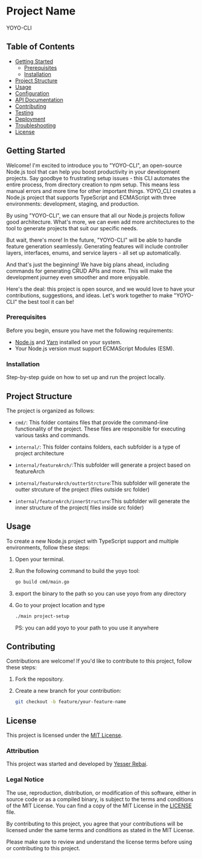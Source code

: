 # Project Name

YOYO-CLI

## Table of Contents

- [Getting Started](#getting-started)
  - [Prerequisites](#prerequisites)
  - [Installation](#installation)
- [Project Structure](#project-structure)
- [Usage](#usage)
- [Configuration](#configuration)
- [API Documentation](#api-documentation)
- [Contributing](#contributing)
- [Testing](#testing)
- [Deployment](#deployment)
- [Troubleshooting](#troubleshooting)
- [License](#license)

## Getting Started

Welcome! I'm excited to introduce you to "YOYO-CLI", an open-source Node.js tool that can help you boost productivity in your development projects. Say goodbye to frustrating setup issues - this CLI automates the entire process, from directory creation to npm setup. This means less manual errors and more time for other important things.
YOYO_CLI creates a Node.js project that supports TypeScript and ECMAScript with three environments: development, staging, and production.

By using "YOYO-CLI", we can ensure that all our Node.js projects follow good architecture. What's more, we can even add more architectures to the tool to generate projects that suit our specific needs.

But wait, there's more! In the future, "YOYO-CLI" will be able to handle feature generation seamlessly. Generating features will include controller layers, interfaces, enums, and service layers - all set up automatically.

And that's just the beginning! We have big plans ahead, including commands for generating CRUD APIs and more. This will make the development journey even smoother and more enjoyable.

Here's the deal: this project is open source, and we would love to have your contributions, suggestions, and ideas. Let's work together to make "YOYO-CLI" the best tool it can be!

### Prerequisites

Before you begin, ensure you have met the following requirements:

- [Node.js](https://nodejs.org/) and [Yarn](https://classic.yarnpkg.com/) installed on your system.
- Your Node.js version must support ECMAScript Modules (ESM).

### Installation

Step-by-step guide on how to set up and run the project locally.

## Project Structure

The project is organized as follows:

- `cmd/`: This folder contains files that provide the command-line functionality of the project. These files are responsible for executing various tasks and commands.

- `internal/`: This folder contains folders, each subfolder is a type of project architecture

- `internal/featureArch/`:This subfolder will generate a project based on featureArch

- `internal/featureArch/outterStrcture`:This subfolder will generate the outter strcuture of the project (files outside src folder)
- `internal/featureArch/innerStructure`:This subfolder will generate the inner structure of the project( files inside src folder)

## Usage

To create a new Node.js project with TypeScript support and multiple environments, follow these steps:

1. Open your terminal.

2. Run the following command to build the yoyo tool:

   ```bash
   go build cmd/main.go
   ```

3. export the binary to the path so you can use yoyo from any directory

4. Go to your project location and type
   ```bash
   ./main project-setup
   ```
   PS: you can add yoyo to your path to you use it anywhere

## Contributing

Contributions are welcome! If you'd like to contribute to this project, follow these steps:

1. Fork the repository.

2. Create a new branch for your contribution:

   ```bash
   git checkout -b feature/your-feature-name
   ```

## License

This project is licensed under the [MIT License](https://opensource.org/licenses/MIT).

### Attribution

This project was started and developed by [Yesser Rebai](mailto:yesser.rebai96@gmail.com).

### Legal Notice

The use, reproduction, distribution, or modification of this software, either in source code or as a compiled binary, is subject to the terms and conditions of the MIT License. You can find a copy of the MIT License in the [LICENSE](./LICENSE) file.

By contributing to this project, you agree that your contributions will be licensed under the same terms and conditions as stated in the MIT License.

Please make sure to review and understand the license terms before using or contributing to this project.
